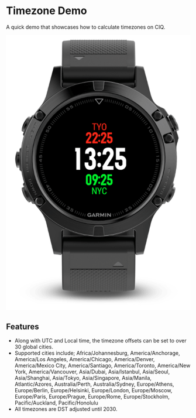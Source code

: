 # Timezone Demo

A quick demo that showcases how to calculate timezones on CIQ.

![](artwork/screen.png)

## Features

- Along with UTC and Local time, the timezone offsets can be set to over 30 global cities.
- Supported cities include; Africa/Johannesburg, America/Anchorage, America/Los Angeles, America/Chicago, America/Denver, America/Mexico City, America/Santiago, America/Toronto, America/New York, America/Vancouver, Asia/Dubai, Asia/Istanbul, Asia/Seoul, Asia/Shanghai, Asia/Tokyo, Asia/Singapore, Asia/Manila, Atlantic/Azores, Australia/Perth, Australia/Sydney, Europe/Athens, Europe/Berlin, Europe/Helsinki, Europe/London, Europe/Moscow, Europe/Paris, Europe/Prague, Europe/Rome, Europe/Stockholm, Pacific/Auckland, Pacific/Honolulu
- All timezones are DST adjusted until 2030.
